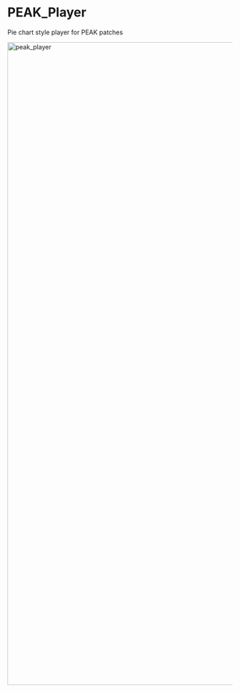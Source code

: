# PEAK_Player
Pie chart style player for PEAK patches

<img width="1440" alt="peak_player" src="https://cloud.githubusercontent.com/assets/12250069/24326709/4f25472a-11ac-11e7-984b-9fd5c757821f.png">
